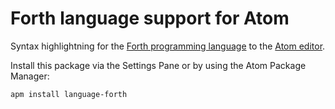 # Forth language support for Atom

Syntax highlightning for the [Forth programming language](https://en.wikipedia.org/wiki/Forth_(programming_language)) to the [Atom editor](https://atom.io).

Install this package via the Settings Pane or by using the Atom Package Manager:

    apm install language-forth
